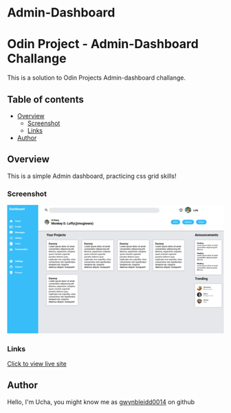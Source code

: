 # Admin-Dashboard

# Odin Project - Admin-Dashboard Challange

This is a solution to Odin Projects Admin-dashboard challange.

## Table of contents

- [Overview](#overview)
  - [Screenshot](#screenshot)
  - [Links](#links)
- [Author](#author)

## Overview

This is a simple Admin dashboard, practicing css grid skills!

### Screenshot

![Desktop View](./screenshot.png)

### Links

[Click to view live site](https://gwynbleidd0014.github.io/Admin-Dashboard/)

## Author

Hello, I'm Ucha, you might know me as [gwynbleidd0014](https://github.com/gwynbleidd0014) on github
